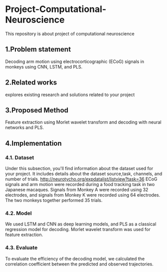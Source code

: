 # Project-Computational-Neuroscience
This repository is about project of computational neuroscience 

## 1.Problem statement
  
Decoding arm motion using electrocorticographic (ECoG) signals in monkeys using CNN, LSTM, and PLS.

## 2.Related works
  explores existing research and solutions related to your project

## 3.Proposed Method
Feature extraction using Morlet wavelet transform and decoding with neural networks and PLS.

## 4.Implementation

### 4.1. Dataset
Under this subsection, you'll find information about the dataset used for your project. It includes details about the dataset source,task, channels, and number of trials. 
http://neurotycho.org/expdatalist/listview?task=36
ECoG signals and arm motion were recorded during a food tracking task in two Japanese macaques. Signals from Monkey A were recorded using 32 electrodes, and signals from Monkey K were recorded using 64 electrodes. The two monkeys together performed 35 trials.
### 4.2. Model
We used LSTM and CNN as deep learning models, and PLS as a classical regression model for decoding. Morlet wavelet transform was used for feature extraction.

### 4.3. Evaluate
To evaluate the efficiency of the decoding model, we calculated the correlation coefficient between the predicted and observed trajectories.
